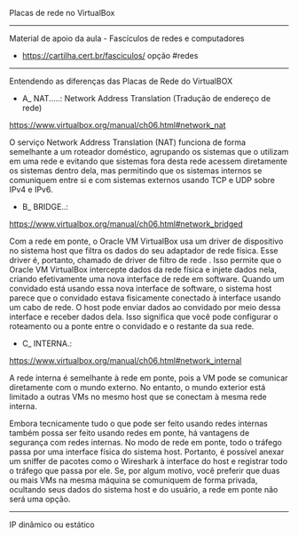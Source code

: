 Placas de rede no VirtualBox

---

Material de apoio da aula - Fascículos de redes e computadores
 - https://cartilha.cert.br/fasciculos/ opção #redes

---

Entendendo as diferenças das Placas de Rede do VirtualBOX

 - A_ NAT.....: Network Address Translation (Tradução de endereço de rede)
 
https://www.virtualbox.org/manual/ch06.html#network_nat

O serviço Network Address Translation (NAT) funciona de forma semelhante a um roteador doméstico, agrupando os sistemas que o utilizam em uma rede e evitando que sistemas fora desta rede acessem diretamente os sistemas dentro dela, mas permitindo que os sistemas internos se comuniquem entre si e com sistemas externos usando TCP e UDP sobre IPv4 e IPv6.

 - B_ BRIDGE..:
 
https://www.virtualbox.org/manual/ch06.html#network_bridged

Com a rede em ponte, o Oracle VM VirtualBox usa um driver de dispositivo no sistema host que filtra os dados do seu adaptador de rede física. Esse driver é, portanto, chamado de driver de filtro de rede . Isso permite que o Oracle VM VirtualBox intercepte dados da rede física e injete dados nela, criando efetivamente uma nova interface de rede em software. Quando um convidado está usando essa nova interface de software, o sistema host parece que o convidado estava fisicamente conectado à interface usando um cabo de rede. O host pode enviar dados ao convidado por meio dessa interface e receber dados dela. Isso significa que você pode configurar o roteamento ou a ponte entre o convidado e o restante da sua rede.

 - C_ INTERNA.:
 
https://www.virtualbox.org/manual/ch06.html#network_internal

A rede interna é semelhante à rede em ponte, pois a VM pode se comunicar diretamente com o mundo externo. No entanto, o mundo exterior está limitado a outras VMs no mesmo host que se conectam à mesma rede interna.

Embora tecnicamente tudo o que pode ser feito usando redes internas também possa ser feito usando redes em ponte, há vantagens de segurança com redes internas. No modo de rede em ponte, todo o tráfego passa por uma interface física do sistema host. Portanto, é possível anexar um sniffer de pacotes como o Wireshark à interface do host e registrar todo o tráfego que passa por ele. Se, por algum motivo, você preferir que duas ou mais VMs na mesma máquina se comuniquem de forma privada, ocultando seus dados do sistema host e do usuário, a rede em ponte não será uma opção.

---

IP dinâmico ou estático

